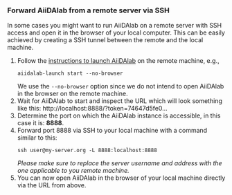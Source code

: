 ### Forward AiiDAlab from a remote server via SSH

In some cases you might want to run AiiDAlab on a remote server with SSH access and open it in the browser of your local computer.
This can be easily achieved by creating a SSH tunnel between the remote and the local machine.

1. Follow the [instructions to launch AiiDAlab](README.md#getting-started) on the remote machine, e.g.,
    ```console
    aiidalab-launch start --no-browser
    ````
    We use the `--no-browser` option since we do not intend to open AiiDAlab in the browser on the remote machine.
2. Wait for AiiDAlab to start and inspect the URL which will look something like this: http://localhost:8888/?token=74647d5fe0...
3. Determine the port on which the AiiDAlab instance is accessible, in this case it is: **8888**.
4. Forward port 8888 via SSH to your local machine with a command similar to this:
   ```console
   ssh user@my-server.org -L 8888:localhost:8888
   ```
   _Please make sure to replace the server username and address with the one applicable to you remote machine._
5. You can now open AiiDAlab in the browser of your local machine directly via the URL from above.
